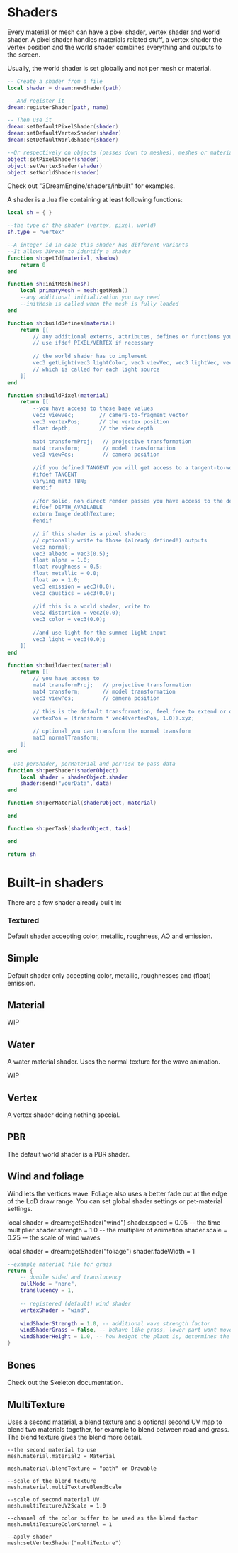 # Shaders

Every material or mesh can have a pixel shader, vertex shader and world shader.
A pixel shader handles materials related stuff, a vertex shader the vertex position and the world shader combines everything and outputs to the screen.

Usually, the world shader is set globally and not per mesh or material.

```lua
-- Create a shader from a file
local shader = dream:newShader(path)

-- And register it
dream:registerShader(path, name)

-- Then use it
dream:setDefaultPixelShader(shader)
dream:setDefaultVertexShader(shader)
dream:setDefaultWorldShader(shader)

--Or respectively on objects (passes down to meshes), meshes or materials
object:setPixelShader(shader)
object:setVertexShader(shader)
object:setWorldShader(shader)
```

Check out "3DreamEngine/shaders/inbuilt" for examples.

A shader is a .lua file containing at least following functions:

```lua
local sh = { }

--the type of the shader (vertex, pixel, world)
sh.type = "vertex"

--A integer id in case this shader has different variants
--It allows 3Dream to identify a shader
function sh:getId(material, shadow)
	return 0
end

function sh:initMesh(mesh)
	local primaryMesh = mesh:getMesh()
	--any additional initialization you may need
	--initMesh is called when the mesh is fully loaded
end

function sh:buildDefines(material)
	return [[
		// any additional externs, attributes, defines or functions you need
		// use ifdef PIXEL/VERTEX if necessary
		
		// the world shader has to implement
		vec3 getLight(vec3 lightColor, vec3 viewVec, vec3 lightVec, vec3 normal, vec3 albedo, float roughness, float metallic)
		// which is called for each light source
	]]
end

function sh:buildPixel(material)
	return [[
		--you have access to those base values
		vec3 viewVec;        // camera-to-fragment vector
		vec3 vertexPos;      // the vertex position
		float depth;         // the view depth
		
		mat4 transformProj;   // projective transformation
		mat4 transform;       // model transformation
		vec3 viewPos;         // camera position
		
		//if you defined TANGENT you will get access to a tangent-to-world transformation
		#ifdef TANGENT
		varying mat3 TBN;
		#endif
		
		//for solid, non direct render passes you have access to the depth texture
		#ifdef DEPTH_AVAILABLE
		extern Image depthTexture;
		#endif
		
		// if this shader is a pixel shader:
		// optionally write to those (already defined!) outputs
		vec3 normal;
		vec3 albedo = vec3(0.5);
		float alpha = 1.0;
		float roughness = 0.5;
		float metallic = 0.0;
		float ao = 1.0;
		vec3 emission = vec3(0.0);
		vec3 caustics = vec3(0.0);
		
		//if this is a world shader, write to
		vec2 distortion = vec2(0.0);
		vec3 color = vec3(0.0);
		
		//and use light for the summed light input
		vec3 light = vec3(0.0);
	]]
end

function sh:buildVertex(material)
	return [[
		// you have access to
		mat4 transformProj;   // projective transformation
		mat4 transform;       // model transformation
		vec3 viewPos;         // camera position
		
		// this is the default transformation, feel free to extend or overwrite
		vertexPos = (transform * vec4(vertexPos, 1.0)).xyz;
		
		// optional you can transform the normal transform
		mat3 normalTransform;
	]]
end

--use perShader, perMaterial and perTask to pass data
function sh:perShader(shaderObject)
	local shader = shaderObject.shader
	shader:send("yourData", data)
end

function sh:perMaterial(shaderObject, material)

end

function sh:perTask(shaderObject, task)

end

return sh
```

# Built-in shaders

There are a few shader already built in:

### Textured

Default shader accepting color, metallic, roughness, AO and emission.

## Simple

Default shader only accepting color, metallic, roughnesses and (float) emission.

## Material

WIP

## Water

A water material shader.
Uses the normal texture for the wave animation.

WIP

## Vertex

A vertex shader doing nothing special.

## PBR

The default world shader is a PBR shader.

## Wind and foliage

Wind lets the vertices wave. Foliage also uses a better fade out at the edge of the LoD draw range. You can set global shader settings or pet-material settings.

local shader = dream:getShader("wind")
shader.speed = 0.05 -- the time multiplier
shader.strength = 1.0 -- the multiplier of animation
shader.scale = 0.25 -- the scale of wind waves

local shader = dream:getShader("foliage")
shader.fadeWidth = 1

```lua
--example material file for grass
return {
	-- double sided and translucency
	cullMode = "none",
	translucency = 1,
	
	-- registered (default) wind shader
	vertexShader = "wind",
	
	windShaderStrength = 1.0, -- additional wave strength factor
	windShaderGrass = false, -- behave like grass, lower part wont move
	windShaderHeight = 1.0, -- how height the plant is, determines the strength of animation on the upper part
}
```

## Bones

Check out the Skeleton documentation.

## MultiTexture

Uses a second material, a blend texture and a optional second UV map to blend two materials together, for example to blend between road and grass.
The blend texture gives the blend more detail.

```
--the second material to use
mesh.material.material2 = Material

mesh.material.blendTexture = "path" or Drawable

--scale of the blend texture
mesh.material.multiTextureBlendScale

--scale of second material UV
mesh.multiTextureUV2Scale = 1.0

--channel of the color buffer to be used as the blend factor
mesh.multiTextureColorChannel = 1

--apply shader
mesh:setVertexShader("multiTexture")
```